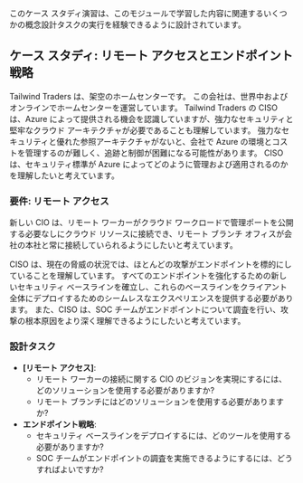 
このケース スタディ演習は、このモジュールで学習した内容に関連するいくつかの概念設計タスクの実行を経験できるように設計されています。

## <a name="case-study-remote-access-and-endpoint-strategy"></a>ケース スタディ: リモート アクセスとエンドポイント戦略

Tailwind Traders は、架空のホームセンターです。 この会社は、世界中およびオンラインでホームセンターを運営しています。 Tailwind Traders の CISO は、Azure によって提供される機会を認識していますが、強力なセキュリティと堅牢なクラウド アーキテクチャが必要であることも理解しています。 強力なセキュリティと優れた参照アーキテクチャがないと、会社で Azure の環境とコストを管理するのが難しく、追跡と制御が困難になる可能性があります。 CISO は、セキュリティ標準が Azure によってどのように管理および適用されるのかを理解したいと考えています。

### <a name="requirements-remote-access"></a>要件: リモート アクセス

新しい CIO は、リモート ワーカーがクラウド ワークロードで管理ポートを公開する必要なしにクラウド リソースに接続でき、リモート ブランチ オフィスが会社の本社と常に接続していられるようにしたいと考えています。

CISO は、現在の脅威の状況では、ほとんどの攻撃がエンドポイントを標的にしていることを理解しています。 すべてのエンドポイントを強化するための新しいセキュリティ ベースラインを確立し、これらのベースラインをクライアント全体にデプロイするためのシームレスなエクスペリエンスを提供する必要があります。 また、CISO は、SOC チームがエンドポイントについて調査を行い、攻撃の根本原因をより深く理解できるようにしたいと考えています。

### <a name="design-tasks"></a>設計タスク

* **[リモート アクセス]**: 
     - リモート ワーカーの接続に関する CIO のビジョンを実現にするには、どのソリューションを使用する必要がありますか?
     - リモート ブランチにはどのソリューションを使用する必要がありますか?
* **エンドポイント戦略**:
     - セキュリティ ベースラインをデプロイするには、どのツールを使用する必要がありますか?
     - SOC チームがエンドポイントの調査を実施できるようにするには、どうすればよいですか?
